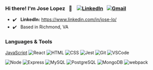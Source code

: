 ### Hi there! I'm Jose Lopez &nbsp; 👋  &nbsp; &nbsp;[![LinkedIn](https://img.shields.io/badge/joselopez%20-%230077B5.svg?&style=flat-square&logo=linkedin&logoColor=white&link=https://www.linkedin.com/in/jose-lo/)](https://www.linkedin.com/in/jose-lo/) &nbsp; [![Gmail](https://img.shields.io/badge/joselopez%20-%23D14836.svg?&style=flat-square&logo=gmail&logoColor=white&link=mailto:7mimira@gmail.com)](mailto:7mimira@gmail.com)

- :heavy_check_mark: &nbsp; **LinkedIn:** https://www.linkedin.com/in/jose-lo/
- :heavy_check_mark: &nbsp; Based in Richmond, VA

### Languages & Tools

[JavaScript](https://img.shields.io/badge/JavaScript%20-%23323330.svg?&style=flat-square&logo=javascript&logoColor=%23F7DF1E)
![React](https://img.shields.io/badge/React%20-%2320232a.svg?&style=flat-square&logo=react&logoColor=%2361DAFB)
![HTML](https://img.shields.io/badge/HTML5%20-%23E34F26.svg?&style=flat-square&logo=html5&logoColor=white)
![CSS](https://img.shields.io/badge/CSS3%20-%231572B6.svg?&style=flat-square&logo=css3&logoColor=white)
![Jest](https://img.shields.io/badge/Jest%20-%23C21325.svg?&style=flat-square&logo=Jest&logoColor=white)
![Git](https://img.shields.io/badge/Git%20-%23F05033.svg?&style=flat-square&logo=git&logoColor=white)
![VSCode](https://img.shields.io/badge/VS%20Code%20-%23007ACC.svg?&style=flat-square&logo=visual-studio-code&logoColor=white)

![Node](https://img.shields.io/badge/Node.js%20-%2343853D.svg?&style=flat-square&logo=node.js&logoColor=white)
![Express](https://img.shields.io/badge/Express%20-%23404d59.svg?&style=flat-square)
![MySQL](https://img.shields.io/badge/MySQL-%2300f.svg?&style=flat-square&logo=mysql&logoColor=white)
![PostgreSQL](https://img.shields.io/badge/PostgreSQL-%23316192.svg?&style=flat-square&logo=postgresql&logoColor=white)
![MongoDB](https://img.shields.io/badge/MongoDB-%234ea94b.svg?&style=flat-square&logo=mongodb&logoColor=white)
![webpack](https://img.shields.io/badge/webpack%20-%238DD6F9.svg?&style=flat-square&logo=webpack&logoColor=black)

<!---
- 👋 Hi, I’m @7MIMIRA
- 👀 I’m interested in ...
- 🌱 I’m currently learning ...
- 💞️ I’m looking to collaborate on ...
- 📫 How to reach me ...


7MIMIRA/7MIMIRA is a ✨ special ✨ repository because its `README.md` (this file) appears on your GitHub profile.
You can click the Preview link to take a look at your changes.
--->
